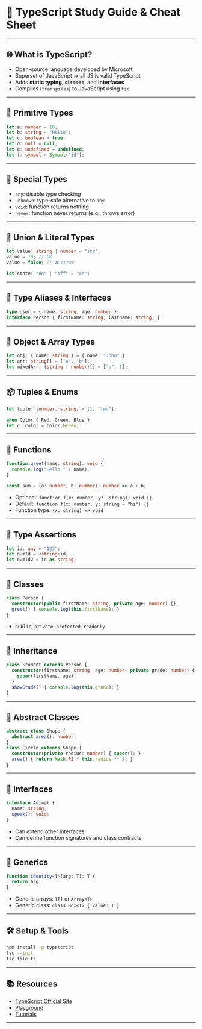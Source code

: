 
# 🧠 TypeScript Study Guide & Cheat Sheet

---

## 🌐 What is TypeScript?

- Open-source language developed by Microsoft
- Superset of JavaScript → all JS is valid TypeScript
- Adds **static typing**, **classes**, and **interfaces**
- Compiles (`transpiles`) to JavaScript using `tsc`

---

## 🧾 Primitive Types

```ts
let a: number = 10;
let b: string = "Hello";
let c: boolean = true;
let d: null = null;
let e: undefined = undefined;
let f: symbol = Symbol("id");
```

---

## 🧮 Special Types

- `any`: disable type checking
- `unknown`: type-safe alternative to `any`
- `void`: function returns nothing
- `never`: function never returns (e.g., throws error)

---

## 🔀 Union & Literal Types

```ts
let value: string | number = "str";
value = 10; // OK
value = false; // ❌ error

let state: "on" | "off" = "on";
```

---

## 🧬 Type Aliases & Interfaces

```ts
type User = { name: string, age: number };
interface Person { firstName: string; lastName: string; }
```

---

## 🧱 Object & Array Types

```ts
let obj: { name: string } = { name: "John" };
let arr: string[] = ["a", "b"];
let mixedArr: (string | number)[] = ["a", 1];
```

---

## 📦 Tuples & Enums

```ts
let tuple: [number, string] = [1, "two"];

enum Color { Red, Green, Blue }
let c: Color = Color.Green;
```

---

## 🔁 Functions

```ts
function greet(name: string): void {
  console.log("Hello " + name);
}

const sum = (a: number, b: number): number => a + b;
```

- Optional: `function f(x: number, y?: string): void {}`
- Default: `function f(x: number, y: string = "hi") {}`
- Function type: `(x: string) => void`

---

## 🧰 Type Assertions

```ts
let id: any = "123";
let numId = <string>id;
let numId2 = id as string;
```

---

## 🧪 Classes

```ts
class Person {
  constructor(public firstName: string, private age: number) {}
  greet() { console.log(this.firstName); }
}
```

- `public`, `private`, `protected`, `readonly`

---

## 🔁 Inheritance

```ts
class Student extends Person {
  constructor(firstName: string, age: number, private grade: number) {
    super(firstName, age);
  }
  showGrade() { console.log(this.grade); }
}
```

---

## 🧩 Abstract Classes

```ts
abstract class Shape {
  abstract area(): number;
}
class Circle extends Shape {
  constructor(private radius: number) { super(); }
  area() { return Math.PI * this.radius ** 2; }
}
```

---

## 📐 Interfaces

```ts
interface Animal {
  name: string;
  speak(): void;
}
```

- Can extend other interfaces
- Can define function signatures and class contracts

---

## 🧠 Generics

```ts
function identity<T>(arg: T): T {
  return arg;
}
```

- Generic arrays: `T[]` or `Array<T>`
- Generic class: `class Box<T> { value: T }`

---

## 🛠 Setup & Tools

```bash
npm install -g typescript
tsc --init
tsc file.ts
```

---

## 📚 Resources

- [TypeScript Official Site](https://www.typescriptlang.org/)
- [Playground](https://www.typescriptlang.org/play)
- [Tutorials](https://www.typescripttutorial.net/)

---
